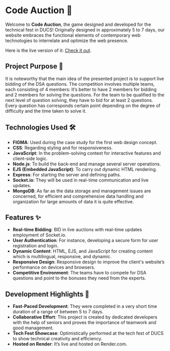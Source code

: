 # Code Auction 🎉

Welcome to **Code Auction**, the game designed and developed for the technical fest in DUCS! Originally designed in approximately 5 to 7 days, our website embraces the functional elements of contemporary web technologies to interrelate and optimize the web presence.

Here is the live version of it: [Check it out](https://www.codeauction.onrender.com).

## Project Purpose 🎯

It is noteworthy that the main idea of the presented project is to support live bidding of the DSA questions. The competition involves multiple teams, each consisting of 4 members: It’s better to have 2 members for bidding and 2 members for solving the questions. For the team to be qualified to the next level of question solving, they have to bid for at least 2 questions. Every question has corresponds certain point depending on the degree of difficulty and the time taken to solve it.

## Technologies Used 🛠️

- **FIGMA**: Used during the case study for the first web design concept.
- **CSS**: Regarding styling and for responsiveness.
- **JavaScript**: In the problem-solving context for interactive features and client-side logic.
- **Node.js**: To build the back-end and manage several server operations.
- **EJS (Embedded JavaScript)**: To carry out dynamic HTML rendering.
- **Express**: For starting the server and defining paths.
- **Socket.io**: They will be used in real-time communication and live updates.
- **MongoDB**: As far as the data storage and management issues are concerned, for efficient and comprehensive data handling and organization for large amounts of data it is quite effective.

## Features ✨

- **Real-time Bidding**: BID in live auctions with real-time updates employment of Socket.io.
- **User Authentication**: For instance, developing a secure form for user registration and login.
- **Dynamic Content**: HTML, EJS, and JavaScript for creating content which is multilingual, responsive, and dynamic.
- **Responsive Design**: Responsive design to improve the client's website’s performance on devices and browsers.
- **Competitive Environment**: The teams have to compete for DSA questions and point to the bonuses they need from the experts.

## Development Highlights 🚀

- **Fast-Paced Development**: They were completed in a very short time duration of a range of between 5 to 7 days.
- **Collaborative Effort**: This project is created by dedicated developers with the help of seniors and proves the importance of teamwork and good management.
- **Tech Fest Showcase**: Optimistically performed at the tech fest of DUCS to show technical creativity and efficiency.
- **Hosted on Render**: It’s live and hosted on Render.com.
